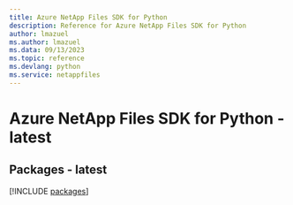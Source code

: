```yaml
---
title: Azure NetApp Files SDK for Python
description: Reference for Azure NetApp Files SDK for Python
author: lmazuel
ms.author: lmazuel
ms.data: 09/13/2023
ms.topic: reference
ms.devlang: python
ms.service: netappfiles
---
```

# Azure NetApp Files SDK for Python - latest
## Packages - latest
[!INCLUDE [packages](netapp-files-index.md)]